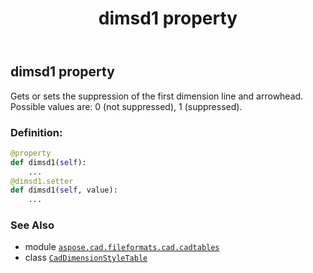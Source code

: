 ﻿---
title: dimsd1 property
second_title: Aspose.CAD for Python via .NET API References
description: 
type: docs
weight: 610
url: /python-net/aspose.cad.fileformats.cad.cadtables/caddimensionstyletable/dimsd1/
is_root: false
---

## dimsd1 property


Gets or sets the suppression of the first dimension line and arrowhead. 
Possible values are: 0 (not suppressed), 1 (suppressed).
### Definition:
```python
@property
def dimsd1(self):
    ...
@dimsd1.setter
def dimsd1(self, value):
    ...
```

### See Also
* module [`aspose.cad.fileformats.cad.cadtables`](../../)
* class [`CadDimensionStyleTable`](/cad/python-net/aspose.cad.fileformats.cad.cadtables/caddimensionstyletable)
